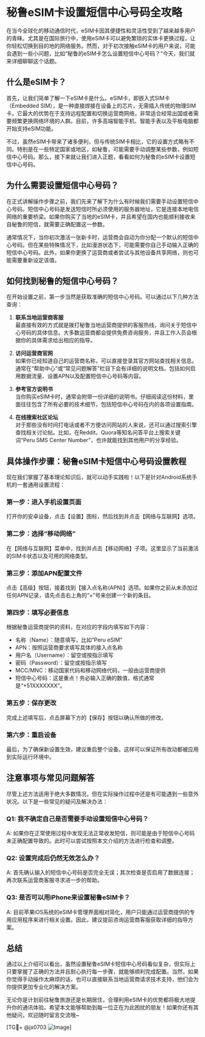 # 秘鲁eSIM卡设置短信中心号码全攻略

在当今全球化的移动通信时代，eSIM卡因其便捷性和灵活性受到了越来越多用户的青睐。尤其是在国际旅行中，使用eSIM卡可以避免繁琐的实体卡更换过程，让你轻松切换到目的地的网络服务。然而，对于初次接触eSIM卡的用户来说，可能会遇到一些小问题，比如“秘鲁的eSIM卡怎么设置短信中心号码？”今天，我们就来详细聊聊这个话题。

## 什么是eSIM卡？

首先，让我们简单了解一下eSIM卡是什么。eSIM卡，即嵌入式SIM卡（Embedded SIM），是一种直接焊接在设备上的芯片，无需插入传统的物理SIM卡。它最大的优势在于支持远程配置和切换运营商网络，非常适合经常出国或者需要频繁更换网络环境的人群。目前，许多高端智能手机、智能手表以及平板电脑都开始支持eSIM功能。

不过，虽然eSIM卡带来了诸多便利，但与传统SIM卡相比，它的设置方式略有不同。特别是在一些特定国家或地区，如秘鲁，可能需要手动调整某些参数，例如短信中心号码。那么，接下来就让我们进入正题，看看如何为秘鲁的eSIM卡设置短信中心号码。

## 为什么需要设置短信中心号码？

在正式讲解操作步骤之前，我们先来了解下为什么有时候我们需要手动设置短信中心号码。短信中心号码是发送短信时所必须使用的服务器地址，它是连接本地电信网络的重要桥梁。如果你购买了当地的eSIM卡，并且希望在国内也能顺利接收来自秘鲁的短信，就需要正确配置这一参数。

通常情况下，当你初次激活一张新卡时，运营商会自动为你分配一个默认的短信中心号码。但在某些特殊情况下，比如漫游状态下，可能需要你自己手动输入正确的短信中心号码。此外，如果你更换了运营商或者尝试与其他设备共享网络，则也可能需要重新设定该值。

## 如何找到秘鲁的短信中心号码？

在开始设置之前，第一步当然是获取准确的短信中心号码。可以通过以下几种方法查询：

1. **联系当地运营商客服**  
   最直接有效的方式就是拨打秘鲁当地运营商提供的客服热线，询问关于短信中心号码的具体信息。大多数运营商都会提供免费咨询服务，并且工作人员会根据你的具体需求给出相应的指导。

2. **访问运营商官网**  
   如果你已经知道自己的运营商名称，可以直接登录其官方网站查找相关信息。通常在“帮助中心”或“常见问题解答”栏目下会有详细的说明文档，包括如何启用数据流量、设置APN以及配置短信中心号码等内容。

3. **参考官方说明书**  
   当你购买eSIM卡时，通常会附带一份详细的说明书。仔细阅读这份材料，里面往往包含了所有必要的技术细节，包括短信中心号码在内的各项设置指南。

4. **在线搜索社区论坛**  
   对于那些没有时间打电话或者不方便访问网站的人来说，还可以通过搜索引擎查找相关讨论帖。比如，在Reddit、Quora等知名问答平台上搜索关键词“Peru SMS Center Number”，也许就能找到其他用户的分享经验。

## 具体操作步骤：秘鲁eSIM卡短信中心号码设置教程

现在我们掌握了基本理论知识后，就可以动手实践啦！以下是针对Android系统手机的一套通用设置流程：

### 第一步：进入手机设置页面
打开你的安卓设备，点击【设置】图标，然后找到并点击【网络与互联网】选项。

### 第二步：选择“移动网络”
在【网络与互联网】菜单中，找到并点击【移动网络】子项。这里显示了当前激活的SIM卡状态以及可用的网络类型。

### 第三步：添加APN配置文件
点击【高级】按钮，接着找到【接入点名称(APN)】选项。如果你之前从未添加过任何APN记录，请先点击右上角的“+”号来创建一个新的条目。

### 第四步：填写必要信息
根据秘鲁运营商提供的资料，在对应的字段内填写如下内容：
- 名称（Name）：随意填写，比如“Peru eSIM”
- APN：按照运营商要求填写具体的接入点名称
- 用户名（Username）：留空或按指示填写
- 密码（Password）：留空或按指示填写
- MCC/MNC：移动国家代码和移动网络代码，一般由运营商提供
- 短信中心号码：这是重点！务必输入正确的数值，格式通常是“+51XXXXXXX”。

### 第五步：保存更改
完成上述填写后，点击屏幕下方的【保存】按钮以确认所做的修改。

### 第六步：重启设备
最后，为了确保新设置生效，建议重启整个设备。这样可以保证所有改动都被应用到实际运行环境中。

## 注意事项与常见问题解答

尽管上述方法适用于绝大多数情况，但在实际操作过程中还是有可能遇到一些意外状况。以下是一些常见的疑问及解决办法：

### Q1: 我不确定自己是否需要手动设置短信中心号码？
A: 如果你在正常使用过程中发现无法正常收发短信，则可能是由于短信中心号码未正确配置导致的。此时可以尝试按照本文介绍的方法进行检查和调整。

### Q2: 设置完成后仍然无效怎么办？
A: 首先确认输入的短信中心号码是否完全无误；其次检查是否启用了数据连接；再次联系运营商客服寻求进一步的帮助。

### Q3: 是否可以用iPhone来设置秘鲁eSIM卡？
A: 目前苹果iOS系统的eSIM卡管理界面相对简化，用户只能通过运营商提供的专用应用程序来进行相关设置。因此，建议提前咨询运营商客服获取详细的指导方案。

## 总结

通过以上介绍可以看出，虽然设置秘鲁eSIM卡短信中心号码看似复杂，但实际上只要掌握了正确的方法并且耐心执行每一步骤，就能够顺利完成配置。当然，如果你觉得手动操作太麻烦的话，也可以直接联系当地运营商请求技术支持，他们会为你提供更加专业化的解决方案。

无论你是计划前往秘鲁旅游还是长期居住，合理利用eSIM卡的优势都将极大地提升你的通讯体验。希望本文能够帮助到每一位正在为此困扰的朋友！如果你还有其他疑问，欢迎随时留言交流哦~

[TG💪+ @jx0703 ![Image](https://github.com/user-attachments/assets/dbca1d08-cadb-493c-b0ec-ad6f7a83f270)]